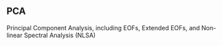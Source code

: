 ## PCA
Principal Component Analysis, including EOFs, Extended EOFs, and Non-linear Spectral Analysis (NLSA)
